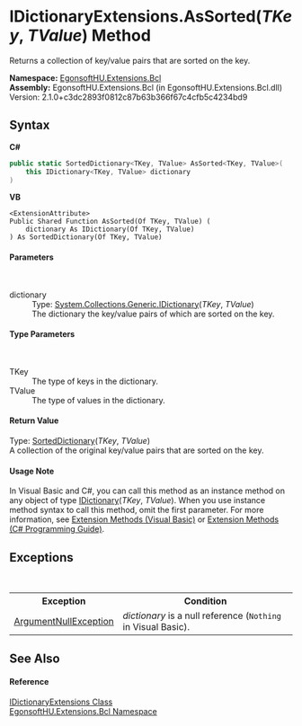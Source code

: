 # IDictionaryExtensions.AsSorted(*TKey*, *TValue*) Method 
 

Returns a collection of key/value pairs that are sorted on the key.

**Namespace:**&nbsp;<a href="N_EgonsoftHU_Extensions_Bcl.md">EgonsoftHU.Extensions.Bcl</a><br />**Assembly:**&nbsp;EgonsoftHU.Extensions.Bcl (in EgonsoftHU.Extensions.Bcl.dll) Version: 2.1.0+c3dc2893f0812c87b63b366f67c4cfb5c4234bd9

## Syntax

**C#**<br />
``` C#
public static SortedDictionary<TKey, TValue> AsSorted<TKey, TValue>(
	this IDictionary<TKey, TValue> dictionary
)

```

**VB**<br />
``` VB
<ExtensionAttribute>
Public Shared Function AsSorted(Of TKey, TValue) ( 
	dictionary As IDictionary(Of TKey, TValue)
) As SortedDictionary(Of TKey, TValue)
```


#### Parameters
&nbsp;<dl><dt>dictionary</dt><dd>Type: <a href="https://learn.microsoft.com/dotnet/api/system.collections.generic.idictionary-2" target="_blank" rel="noopener noreferrer">System.Collections.Generic.IDictionary</a>(*TKey*, *TValue*)<br />The dictionary the key/value pairs of which are sorted on the key.</dd></dl>

#### Type Parameters
&nbsp;<dl><dt>TKey</dt><dd>The type of keys in the dictionary.</dd><dt>TValue</dt><dd>The type of values in the dictionary.</dd></dl>

#### Return Value
Type: <a href="https://learn.microsoft.com/dotnet/api/system.collections.generic.sorteddictionary-2" target="_blank" rel="noopener noreferrer">SortedDictionary</a>(*TKey*, *TValue*)<br />A collection of the original key/value pairs that are sorted on the key.

#### Usage Note
In Visual Basic and C#, you can call this method as an instance method on any object of type <a href="https://learn.microsoft.com/dotnet/api/system.collections.generic.idictionary-2" target="_blank" rel="noopener noreferrer">IDictionary</a>(*TKey*, *TValue*). When you use instance method syntax to call this method, omit the first parameter. For more information, see <a href="https://docs.microsoft.com/dotnet/visual-basic/programming-guide/language-features/procedures/extension-methods" target="_blank" rel="noopener noreferrer">Extension Methods (Visual Basic)</a> or <a href="https://docs.microsoft.com/dotnet/csharp/programming-guide/classes-and-structs/extension-methods" target="_blank" rel="noopener noreferrer">Extension Methods (C# Programming Guide)</a>.

## Exceptions
&nbsp;<table><tr><th>Exception</th><th>Condition</th></tr><tr><td><a href="https://learn.microsoft.com/dotnet/api/system.argumentnullexception" target="_blank" rel="noopener noreferrer">ArgumentNullException</a></td><td>*dictionary* is a null reference (`Nothing` in Visual Basic).</td></tr></table>

## See Also


#### Reference
<a href="T_EgonsoftHU_Extensions_Bcl_IDictionaryExtensions.md">IDictionaryExtensions Class</a><br /><a href="N_EgonsoftHU_Extensions_Bcl.md">EgonsoftHU.Extensions.Bcl Namespace</a><br />
